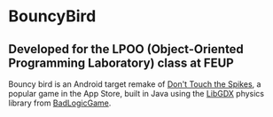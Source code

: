 # BouncyBird

## Developed for the LPOO (Object-Oriented Programming Laboratory) class at FEUP

Bouncy bird is an Android target remake of [Don't Touch the Spikes](https://itunes.apple.com/us/app/dont-touch-the-spikes/id895942435),
a popular game in the App Store, built in Java using the [LibGDX](https://libgdx.badlogicgames.com/) physics library 
from [BadLogicGame](https://www.badlogicgames.com/).
